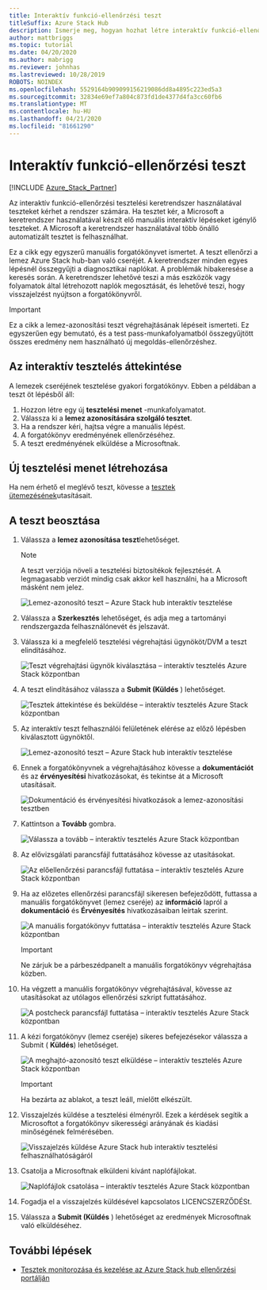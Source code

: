 ```yaml
---
title: Interaktív funkció-ellenőrzési teszt
titleSuffix: Azure Stack Hub
description: Ismerje meg, hogyan hozhat létre interaktív funkció-ellenőrzési teszteket Azure Stack hubhoz szolgáltatásként történő érvényesítéssel.
author: mattbriggs
ms.topic: tutorial
ms.date: 04/20/2020
ms.author: mabrigg
ms.reviewer: johnhas
ms.lastreviewed: 10/28/2019
ROBOTS: NOINDEX
ms.openlocfilehash: 5529164b909099156219086dd8a4895c223ed5a3
ms.sourcegitcommit: 32834e69ef7a804c873fd1de4377d4fa3cc60fb6
ms.translationtype: MT
ms.contentlocale: hu-HU
ms.lasthandoff: 04/21/2020
ms.locfileid: "81661290"
---
```

# <a name="interactive-feature-verification-testing"></a>Interaktív funkció-ellenőrzési teszt  

[!INCLUDE [Azure_Stack_Partner](./includes/azure-stack-partner-appliesto.md)]

Az interaktív funkció-ellenőrzési tesztelési keretrendszer használatával teszteket kérhet a rendszer számára. Ha tesztet kér, a Microsoft a keretrendszer használatával készít elő manuális interaktív lépéseket igénylő teszteket. A Microsoft a keretrendszer használatával több önálló automatizált tesztet is felhasználhat.

Ez a cikk egy egyszerű manuális forgatókönyvet ismertet. A teszt ellenőrzi a lemez Azure Stack hub-ban való cseréjét. A keretrendszer minden egyes lépésnél összegyűjti a diagnosztikai naplókat. A problémák hibakeresése a keresés során. A keretrendszer lehetővé teszi a más eszközök vagy folyamatok által létrehozott naplók megosztását, és lehetővé teszi, hogy visszajelzést nyújtson a forgatókönyvről.

> [!Important]  
> Ez a cikk a lemez-azonosítási teszt végrehajtásának lépéseit ismerteti. Ez egyszerűen egy bemutató, és a test pass-munkafolyamatból összegyűjtött összes eredmény nem használható új megoldás-ellenőrzéshez.

## <a name="overview-of-interactive-testing"></a>Az interaktív tesztelés áttekintése

A lemezek cseréjének tesztelése gyakori forgatókönyv. Ebben a példában a teszt öt lépésből áll:

1. Hozzon létre egy új **tesztelési menet** -munkafolyamatot.
2. Válassza ki a **lemez azonosítására szolgáló tesztet**.
3. Ha a rendszer kéri, hajtsa végre a manuális lépést.
4. A forgatókönyv eredményének ellenőrzéséhez.
5. A teszt eredményének elküldése a Microsoftnak.

## <a name="create-a-new-test-pass"></a>Új tesztelési menet létrehozása

Ha nem érhető el meglévő teszt, kövesse a [tesztek ütemezésének](azure-stack-vaas-schedule-test-pass.md)utasításait.

## <a name="schedule-the-test"></a>A teszt beosztása

1. Válassza a **lemez azonosítása teszt**lehetőséget.

    > [!Note]  
    > A teszt verziója növeli a tesztelési biztosítékok fejlesztését. A legmagasabb verziót mindig csak akkor kell használni, ha a Microsoft másként nem jelez.

    ![Lemez-azonosító teszt – Azure Stack hub interaktív tesztelése](media/azure-stack-vaas-interactive-feature-verification/image4.png)

2. Válassza a **Szerkesztés** lehetőséget, és adja meg a tartományi rendszergazda felhasználónevét és jelszavát.

3. Válassza ki a megfelelő tesztelési végrehajtási ügynököt/DVM a teszt elindításához.

    ![Teszt végrehajtási ügynök kiválasztása – interaktív tesztelés Azure Stack központban](media/azure-stack-vaas-interactive-feature-verification/image5.png)

4. A teszt elindításához válassza a **Submit (Küldés** ) lehetőséget.

    ![Tesztek áttekintése és beküldése – interaktív tesztelés Azure Stack központban](media/azure-stack-vaas-interactive-feature-verification/image6.png)

5. Az interaktív teszt felhasználói felületének elérése az előző lépésben kiválasztott ügynöktől.

    ![Lemez-azonosító teszt – Azure Stack hub interaktív tesztelése](media/azure-stack-vaas-interactive-feature-verification/image8.png)

6. Ennek a forgatókönyvnek a végrehajtásához kövesse a **dokumentációt** és az **érvényesítési** hivatkozásokat, és tekintse át a Microsoft utasításait.

    ![Dokumentáció és érvényesítési hivatkozások a lemez-azonosítási tesztben](media/azure-stack-vaas-interactive-feature-verification/image9.png)

7. Kattintson a **Tovább** gombra.

    ![Válassza a tovább – interaktív tesztelés Azure Stack központban](media/azure-stack-vaas-interactive-feature-verification/image10.png)

8. Az elővizsgálati parancsfájl futtatásához kövesse az utasításokat.

    ![Az előellenőrzési parancsfájl futtatása – interaktív tesztelés Azure Stack központban](media/azure-stack-vaas-interactive-feature-verification/image11.png)

9. Ha az előzetes ellenőrzési parancsfájl sikeresen befejeződött, futtassa a manuális forgatókönyvet (lemez cseréje) az **információ** lapról a **dokumentáció** és **Érvényesítés** hivatkozásaiban leírtak szerint.

    ![A manuális forgatókönyv futtatása – interaktív tesztelés Azure Stack központban](media/azure-stack-vaas-interactive-feature-verification/image12.png)

    > [!Important]  
    > Ne zárjuk be a párbeszédpanelt a manuális forgatókönyv végrehajtása közben.

10. Ha végzett a manuális forgatókönyv végrehajtásával, kövesse az utasításokat az utólagos ellenőrzési szkript futtatásához.

    ![A postcheck parancsfájl futtatása – interaktív tesztelés Azure Stack központban](media/azure-stack-vaas-interactive-feature-verification/image13.png)

11. A kézi forgatókönyv (lemez cseréje) sikeres befejezésekor válassza a Submit ( **Küldés**) lehetőséget.

    ![A meghajtó-azonosító teszt elküldése – interaktív tesztelés Azure Stack központban](media/azure-stack-vaas-interactive-feature-verification/image14.png)

    > [!Important]  
    > Ha bezárta az ablakot, a teszt leáll, mielőtt elkészült.

12. Visszajelzés küldése a tesztelési élményről. Ezek a kérdések segítik a Microsoftot a forgatókönyv sikerességi arányának és kiadási minőségének felmérésében.

    ![Visszajelzés küldése Azure Stack hub interaktív tesztelési felhasználhatóságáról](media/azure-stack-vaas-interactive-feature-verification/image15.png)

13. Csatolja a Microsoftnak elküldeni kívánt naplófájlokat.

    ![Naplófájlok csatolása – interaktív tesztelés Azure Stack központban](media/azure-stack-vaas-interactive-feature-verification/image16.png)

14. Fogadja el a visszajelzés küldésével kapcsolatos LICENCSZERZŐDÉSt.

15. Válassza a **Submit (Küldés** ) lehetőséget az eredmények Microsoftnak való elküldéséhez.

## <a name="next-steps"></a>További lépések

- [Tesztek monitorozása és kezelése az Azure Stack hub ellenőrzési portálján](azure-stack-vaas-monitor-test.md)
